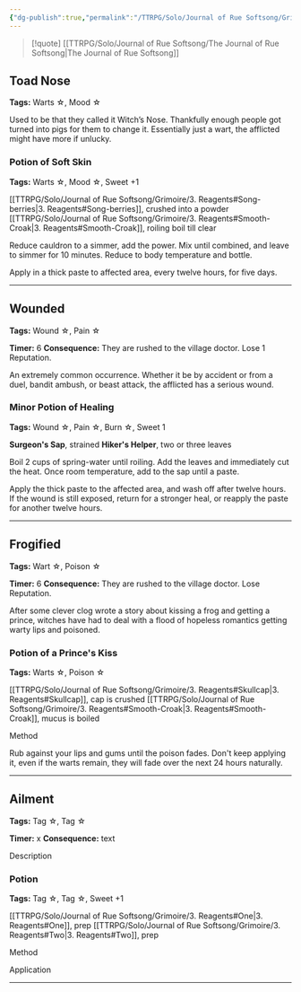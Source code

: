 ```yaml
---
{"dg-publish":true,"permalink":"/TTRPG/Solo/Journal of Rue Softsong/Grimoire/4.1 Ailments - Novice/"}
---
```


> [!quote] [[TTRPG/Solo/Journal of Rue Softsong/The Journal of Rue Softsong\|The Journal of Rue Softsong]]

## Toad Nose
**Tags:** Warts ☆, Mood ☆

Used to be that they called it Witch’s Nose. Thankfully enough people got turned into pigs for them to change it. Essentially just a wart, the afflicted might have more if unlucky.

### Potion of Soft Skin
**Tags:** Warts ☆, Mood ☆, Sweet +1

[[TTRPG/Solo/Journal of Rue Softsong/Grimoire/3. Reagents#Song-berries\|3. Reagents#Song-berries]], crushed into a powder
[[TTRPG/Solo/Journal of Rue Softsong/Grimoire/3. Reagents#Smooth-Croak\|3. Reagents#Smooth-Croak]], roiling boil till clear

Reduce cauldron to a simmer, add the power. 
Mix until combined, and leave to simmer for 10 minutes.
Reduce to body temperature and bottle.

Apply in a thick paste to affected area, every twelve hours, for five days.

---

## Wounded
**Tags:** Wound ☆, Pain ☆

**Timer:** 6
**Consequence:** They are rushed to the village doctor. Lose 1 Reputation.

An extremely common occurrence. Whether it be by accident or from a duel, bandit ambush, or beast attack, the afflicted has a serious wound.

### Minor Potion of Healing
**Tags:** Wound ☆, Pain ☆, Burn ☆, Sweet 1

**Surgeon's Sap**, strained
**Hiker's Helper**, two or three leaves

Boil 2 cups of spring-water until roiling. 
Add the leaves and immediately cut the heat.
Once room temperature, add to the sap until a paste.

Apply the thick paste to the affected area, and wash off after twelve hours.
If the wound is still exposed, return for a stronger heal, or reapply the paste for another twelve hours.

---

## Frogified
**Tags:** Wart ☆, Poison ☆

**Timer:** 6
**Consequence:** They are rushed to the village doctor. Lose Reputation.

After some clever clog wrote a story about kissing a frog and getting a prince,
witches have had to deal with a flood of hopeless romantics getting warty lips
and poisoned.

### Potion of a Prince's Kiss
**Tags:** Warts ☆, Poison ☆

[[TTRPG/Solo/Journal of Rue Softsong/Grimoire/3. Reagents#Skullcap\|3. Reagents#Skullcap]], cap is crushed
[[TTRPG/Solo/Journal of Rue Softsong/Grimoire/3. Reagents#Smooth-Croak\|3. Reagents#Smooth-Croak]], mucus is boiled

Method

Rub against your lips and gums until the poison fades. 
Don't keep applying it, even if the warts remain, they will fade over the next 24 hours naturally.

---

## Ailment
**Tags:** Tag ☆, Tag ☆

**Timer:** x
**Consequence:** text

Description

### Potion
**Tags:** Tag ☆, Tag ☆, Sweet +1 

[[TTRPG/Solo/Journal of Rue Softsong/Grimoire/3. Reagents#One\|3. Reagents#One]], prep
[[TTRPG/Solo/Journal of Rue Softsong/Grimoire/3. Reagents#Two\|3. Reagents#Two]], prep

Method

Application

---
